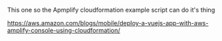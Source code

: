 This one so the Apmplify cloudformation example script can do it's thing

https://aws.amazon.com/blogs/mobile/deploy-a-vuejs-app-with-aws-amplify-console-using-cloudformation/
